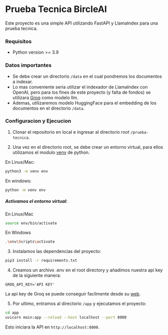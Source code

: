# Prueba Tecnica BircleAI

Este proyecto es una simple API utilizando FastAPI y LlamaIndex para una prueba tecnica.

### Requisitos

- Python version >= 3.9

### Datos importantes

- Se debe crear un directorio `/data` en el cual pondremos los documentos a indexar.
- Lo mas conveniente seria utilizar el indexador de LlamaIndex con OpenAI, pero para los fines de este proyecto (y falta de fondos) se utilizara [Groq](https://groq.com/) como modelo llm.
- Ademas, utilizaremos modelo HuggingFace para el embedding de los documentos en el directorio `/data`.

### Configuracion y Ejecucion

1. Clonar el repositorio en local e ingresar al directorio root `/prueba-tecnica`.

2. Una vez en el directorio root, se debe crear un entorno virtual, para ellos utilizamos el modulo [venv](https://help.dreamhost.com/hc/es/articles/115000695551-Instalar-y-usar-virtualenv-con-Python-3) de python.

En Linux/Mac:

```bash
python3 -m venv env
```

En windows:

```bash
python -m venv env
```

##### Activamos el entorno virtual:

En Linux/Mac

```bash
source env/bin/activate
```

En Windows

```bash
.\env\Scripts\activate
```

3. Instalamos las dependencias del proyecto:

```bash
pip3 install -r requirements.txt
```

4. Creamos un archivo .env en el root directory y añadimos nuestra api key de la siguiente manera:

```env
GROQ_API_KEY='API KEY'
```

La api key de Groq se puede conseguir facilmente desde su [web](https://groq.com/).

5. Por ultimo, entramos al directorio `/app` y ejecutamos el proyecto:

```bash
cd app
uvicorn main:app --reload --host localhost --port 8000
```

Esto iniciara la API en `http://localhost:8000`.

